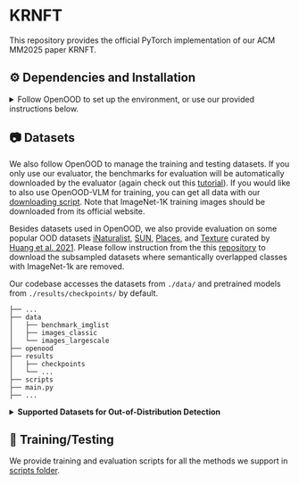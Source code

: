 # KRNFT
This repository provides the official PyTorch implementation of our ACM MM2025 paper KRNFT.

## ⚙️ Dependencies and Installation
<details>
  <summary>Follow OpenOOD to set up the environment, or use our provided instructions below.</summary>

  pip install git+https://github.com/YBZH/OpenOOD-VLM

</details>

## 📷 Datasets
We also follow OpenOOD to manage the training and testing datasets.
If you only use our evaluator, the benchmarks for evaluation will be automatically downloaded by the evaluator (again check out this [tutorial](https://colab.research.google.com/drive/1tvTpCM1_ju82Yygu40fy7Lc0L1YrlkQF?usp=sharing)). If you would like to also use OpenOOD-VLM for training, you can get all data with our [downloading script](https://github.com/Jingkang50/OpenOOD/tree/main/scripts/download). Note that ImageNet-1K training images should be downloaded from its official website.

Besides datasets used in OpenOOD, we also provide evaluation on some popular OOD datasets [iNaturalist](https://arxiv.org/abs/1707.06642), [SUN](https://vision.princeton.edu/projects/2010/SUN/), [Places](https://arxiv.org/abs/1610.02055), and [Texture](https://arxiv.org/abs/1311.3618) curated by [Huang et al. 2021](https://arxiv.org/abs/2105.01879). Please follow instruction from the this [repository](https://github.com/deeplearning-wisc/large_scale_ood#out-of-distribution-dataset) to download the subsampled datasets where semantically overlapped classes with ImageNet-1k are removed.

Our codebase accesses the datasets from `./data/` and pretrained models from `./results/checkpoints/` by default.
```
├── ...
├── data
│   ├── benchmark_imglist
│   ├── images_classic
│   └── images_largescale
├── openood
├── results
│   ├── checkpoints
│   └── ...
├── scripts
├── main.py
├── ...
```

<details>
<summary><b>Supported Datasets for Out-of-Distribution Detection</b></summary>

> - [x] [BIMCV (A COVID X-Ray Dataset)]()
>      > Near-OOD: `CT-SCAN`, `X-Ray-Bone`;<br>
>      > Far-OOD: `MNIST`, `CIFAR-10`, `Texture`, `Tiny-ImageNet`;<br>
> - [x] [MNIST]()
>      > Near-OOD: `NotMNIST`, `FashionMNIST`;<br>
>      > Far-OOD: `Texture`, `CIFAR-10`, `TinyImageNet`, `Places365`;<br>
> - [x] [CIFAR-10]()
>      > Near-OOD: `CIFAR-100`, `TinyImageNet`;<br>
>      > Far-OOD: `MNIST`, `SVHN`, `Texture`, `Places365`;<br>
> - [x] [CIFAR-100]()
>      > Near-OOD: `CIFAR-10`, `TinyImageNet`;<br>
>      > Far-OOD: `MNIST`, `SVHN`, `Texture`, `Places365`;<br>
> - [x] [ImageNet-200]()
>      > Near-OOD: `SSB-hard`, `NINCO`;<br>
>      > Far-OOD: `iNaturalist`, `Texture`, `OpenImage-O`;<br>
>      > Covariate-Shifted ID: `ImageNet-C`, `ImageNet-R`, `ImageNet-v2`;
> - [x] [ImageNet-1K]()
>      > Near-OOD: `SSB-hard`, `NINCO`;<br>
>      > Far-OOD: `iNaturalist`, `Texture`, `OpenImage-O`;<br>
>      > Covariate-Shifted ID: `ImageNet-C`, `ImageNet-R`, `ImageNet-v2`;
> - [x] [ImageNet-1K Traditional Four Datasets]()
>      > Far-OOD: `iNaturalist`, `SUN`, `Places`, `Texture`;<br>
>      > Covariate-Shifted ID: `ImageNet-C`, `ImageNet-R`, `ImageNet-v2`;
</details>

## 🚀 Training/Testing
We provide training and evaluation scripts for all the methods we support in [scripts folder]().
